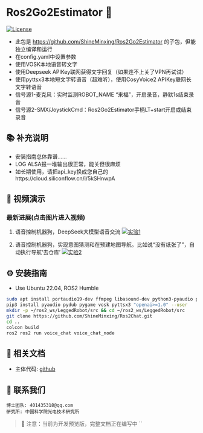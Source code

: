 # Ros2Go2Estimator 🦾
[![License](https://img.shields.io/badge/License-MIT-blue.svg)](LICENSE)

- 此包是 https://github.com/ShineMinxing/Ros2Go2Estimator 的子包，但能独立编译和运行
- 在config.yaml中设置参数
- 使用VOSK本地语音转文字
- 使用Deepseek APIKey联网获得文字回复（如果连不上关了VPN再试试）
- 使用pyttsx3本地短文字转语音（超难听），使用CosyVoice2 APIKey联网长文字转语音
- 信号源1-麦克风：实时监测ROBOT_NAME “来福”，开启录音，静默1s结束录音
- 信号源2-SMX/JoystickCmd：Ros2Go2Estimator手柄LT+start开启或结束录音

## 📚 补充说明
- 安装指南总体靠谱......
- LOG ALSA报一堆输出很正常，能关但很麻烦
- 如长期使用，请把api_key换成您自己的https://cloud.siliconflow.cn/i/5kSHnwpA

## 🎥 视频演示
### 最新进展(点击图片进入视频)
1. 语音控制机器狗，DeepSeek大模型语音交流
[![实验1](https://i0.hdslb.com/bfs/archive/6aaac2a8d2726fa2c7d77f20544c9692f9fb752f.jpg)](https://www.bilibili.com/video/BV1YjQVYcEdX/)

2. 语音控制机器狗，实现意图猜测和在预建地图导航。比如说“没有纸张了”，自动执行导航‘去仓库’
[![实验2](https://i2.hdslb.com/bfs/archive/5b95c6eda3b6c9c8e0ba4124c1af9f3da10f39d2.jpg)](https://www.bilibili.com/video/BV1HCQBYUEvk/)

## ⚙️ 安装指南

- Use Ubuntu 22.04, ROS2 Humble
```bash
sudo apt install portaudio19-dev ffmpeg libasound-dev python3-pyaudio python3-pip
pip3 install pyaudio pydub pygame vosk pyttsx3 "openai>=1.0" --user
mkdir -p ~/ros2_ws/LeggedRobot/src && cd ~/ros2_ws/LeggedRobot/src
git clone https://github.com/ShineMinxing/Ros2Chat.git
cd ..
colcon build
ros2 ros2 run voice_chat voice_chat_node
```

## 📄 相关文档
- 主体代码: [github](https://github.com/ShineMinxing/Ros2Go2Estimator)

## 📧 联系我们
``` 
博士团队: 401435318@qq.com  
研究所: 中国科学院光电技术研究所
```

> 📌 注意：当前为开发预览版，完整文档正在编写中
``